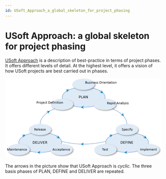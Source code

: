 ```yaml
---
id: USoft_Approach_a_global_skeleton_for_project_phasing
---
```


# USoft Approach: a global skeleton for project phasing

[USoft Approach](/docs/Collaboration/USoft_Approach) is a description of best-practice in terms of project phases. It offers different levels of detail. At the highest level, it offers a vision of how USoft projects are best carried out in phases.

![](./assets/b9bb7c27-1697-4bf7-a374-07a7d5adc68c.png)

The arrows in the picture show that USoft Approach is *cyclic.* The three basis phases of PLAN, DEFINE and DELIVER are repeated.

 

 